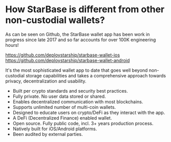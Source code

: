 # How StarBase is different from other non-custodial wallets?

As can be seen on Github, the StarBase wallet app has been work in progress since late 2017 and so far accounts for over 100K engineering hours!

https://github.com/deploystarship/starbase-wallet-ios
https://github.com/deploystarship/starbase-wallet-android

It's the most sophisticated wallet app to date that goes well beyond non-custodial storage capabilities and takes a comprehensive approach towards privacy, decentralization and usability.

- Built per crypto standards and security best practices.
- Fully private. No user data stored or shared.
- Enables decentralized communication with most blockchains.
- Supports unlimited number of multi-coin wallets.
- Designed to educate users on crypto/DeFi as they interact with the app.
- A DeFi (Decentralized Finance) enabled wallet.
- Open source. Fully public code, incl. 3+ years production process.
- Natively built for iOS/Android platforms.
- Been audited by external parties.

